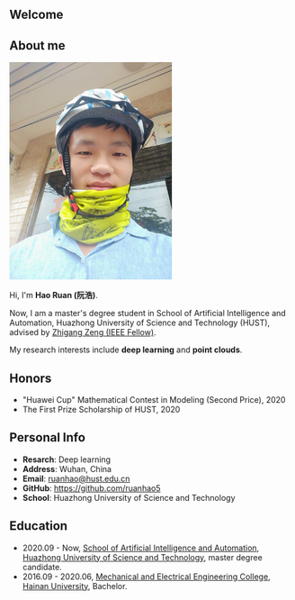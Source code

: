## Welcome

## About me

<img src="index.assets/Personal Photo.jpg" style="zoom: 67%;" />

Hi, I'm **Hao Ruan (阮浩)**.

Now, I am a master's degree student in School of Artificial Intelligence and Automation, Huazhong University of Science and Technology (HUST), advised by [Zhigang Zeng (IEEE Fellow)](http://aia.hust.edu.cn/zhigangzeng/).

My research interests include **deep learning** and **point clouds**.

## Honors

- "Huawei Cup" Mathematical Contest in Modeling (Second Price), 2020
- The First Prize Scholarship of HUST, 2020

## Personal Info

- **Resarch**: Deep learning
- **Address**: Wuhan, China
- **Email**: ruanhao@hust.edu.cn
- **GitHub**: https://github.com/ruanhao5
- **School**: Huazhong University of Science and Technology

## Education

- 2020.09 - Now, [School of Artificial Intelligence and Automation](http://english.aia.hust.edu.cn/), [Huazhong University of Science and Technology](http://english.hust.edu.cn/), master degree candidate.
- 2016.09 - 2020.06, [Mechanical and Electrical Engineering College](https://hd.hainanu.edu.cn/jidian/), [Hainan University](https://ha.hainanu.edu.cn/home2020/), Bachelor.

